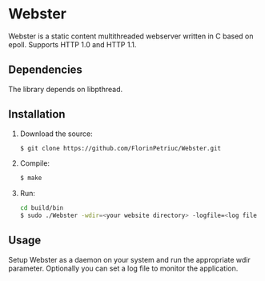 # Webster

Webster is a static content multithreaded webserver written in C based on epoll.
Supports HTTP 1.0 and HTTP 1.1.

## Dependencies

The library depends on libpthread.

## Installation

1. Download the source:<br />
	```bash
	$ git clone https://github.com/FlorinPetriuc/Webster.git
	```
	
2. Compile:<br />
	```bash
	$ make
	```
	
3. Run:<br />
	```bash
    cd build/bin
	$ sudo ./Webster -wdir=<your website directory> -logfile=<log file path>
	```
	
## Usage

Setup Webster as a daemon on your system and run the appropriate wdir parameter.
Optionally you can set a log file to monitor the application.
